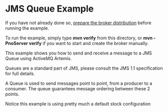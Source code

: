 # JMS Queue Example

If you have not already done so, [prepare the broker distribution](../../../../README.md#getting-started) before running the example.

To run the example, simply type **mvn verify** from this directory, or **mvn -PnoServer verify** if you want to start and create the broker manually.

This example shows you how to send and receive a message to a JMS Queue using ActiveMQ Artemis.

Queues are a standard part of JMS, please consult the JMS 1.1 specification for full details.

A Queue is used to send messages point to point, from a producer to a consumer. The queue guarantees message ordering between these 2 points.

Notice this example is using pretty much a default stock configuration